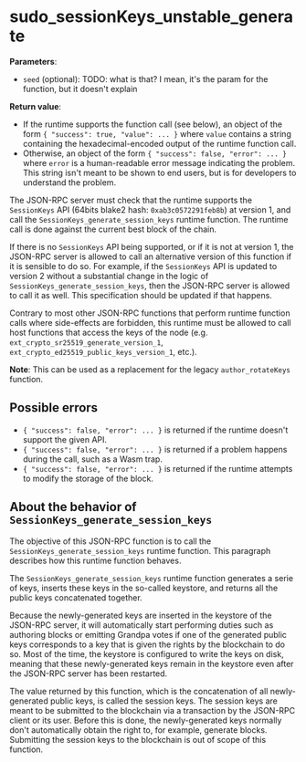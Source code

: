 # sudo_sessionKeys_unstable_generate

**Parameters**:

- `seed` (optional): TODO: what is that? I mean, it's the param for the function, but it doesn't explain

**Return value**: 

- If the runtime supports the function call (see below), an object of the form `{ "success": true, "value": ... }` where `value` contains a string containing the hexadecimal-encoded output of the runtime function call.
- Otherwise, an object of the form `{ "success": false, "error": ... }` where `error` is a human-readable error message indicating the problem. This string isn't meant to be shown to end users, but is for developers to understand the problem.

The JSON-RPC server must check that the runtime supports the `SessionKeys` API (64bits blake2 hash: `0xab3c0572291feb8b`) at version 1, and call the `SessionKeys_generate_session_keys` runtime function.
The runtime call is done against the current best block of the chain.

If there is no `SessionKeys` API being supported, or if it is not at version 1, the JSON-RPC server is allowed to call an alternative version of this function if it is sensible to do so. For example, if the `SessionKeys` API is updated to version 2 without a substantial change in the logic of `SessionKeys_generate_session_keys`, then the JSON-RPC server is allowed to call it as well. This specification should be updated if that happens.

Contrary to most other JSON-RPC functions that perform runtime function calls where side-effects are forbidden, this runtime must be allowed to call host functions that access the keys of the node (e.g. `ext_crypto_sr25519_generate_version_1`, `ext_crypto_ed25519_public_keys_version_1`, etc.).

**Note**: This can be used as a replacement for the legacy `author_rotateKeys` function.

## Possible errors

- `{ "success": false, "error": ... }` is returned if the runtime doesn't support the given API.
- `{ "success": false, "error": ... }` is returned if a problem happens during the call, such as a Wasm trap.
- `{ "success": false, "error": ... }` is returned if the runtime attempts to modify the storage of the block.

## About the behavior of `SessionKeys_generate_session_keys`

The objective of this JSON-RPC function is to call the `SessionKeys_generate_session_keys` runtime function. This paragraph describes how this runtime function behaves.

The `SessionKeys_generate_session_keys` runtime function generates a serie of keys, inserts these keys in the so-called keystore, and returns all the public keys concatenated together.

Because the newly-generated keys are inserted in the keystore of the JSON-RPC server, it will automatically start performing duties such as authoring blocks or emitting Grandpa votes if one of the generated public keys corresponds to a key that is given the rights by the blockchain to do so. Most of the time, the keystore is configured to write the keys on disk, meaning that these newly-generated keys remain in the keystore even after the JSON-RPC server has been restarted.

The value returned by this function, which is the concatenation of all newly-generated public keys, is called the session keys. The session keys are meant to be submitted to the blockchain via a transaction by the JSON-RPC client or its user. Before this is done, the newly-generated keys normally don't automatically obtain the right to, for example, generate blocks. Submitting the session keys to the blockchain is out of scope of this function.
